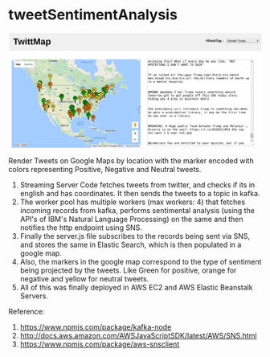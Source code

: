 # tweetSentimentAnalysis

![alt tag](https://github.com/hk1953/tweetSentimentAnalysis/blob/master/screenshot.png)

Render Tweets on Google Maps by location with the marker encoded with colors representing Positive, Negative and Neutral tweets.
1. Streaming Server Code fetches tweets from twitter, and checks if its in english and has coordinates. It then sends the tweets to a topic in kafka.
2. The worker pool has multiple workers (max workers: 4) that fetches incoming records from kafka, performs sentimental analysis (using the API's of IBM's Natural Language Processing) on the same and then notifies the http endpoint using SNS.
3. Finally the server.js file subscribes to the records being sent via SNS, and stores the same in Elastic Search, which is then populated in a google map.
4. Also, the markers in the google map correspond to the type of sentiment being projected by the tweets. Like Green for positive, orange for negative and yellow for neutral tweets.
5. All of this was finally deployed in AWS EC2 and AWS Elastic Beanstalk Servers.

Reference:
1. https://www.npmjs.com/package/kafka-node
2. http://docs.aws.amazon.com/AWSJavaScriptSDK/latest/AWS/SNS.html
3. https://www.npmjs.com/package/aws-snsclient
